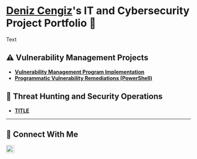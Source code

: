 # <a href="https://www.linkedin.com/in/mdenizcengiz/">Deniz Cengiz</a>'s IT and Cybersecurity Project Portfolio 🔐

Text

## ⚠️ Vulnerability Management Projects

- **[Vulnerability Management Program Implementation](LINK)**
- **[Programmatic Vulnerability Remediations (PowerShell)](https://github.com/mdenizcengiz/Vulnerability-Management/tree/main)**

## 🚨 Threat Hunting and Security Operations

- **[TITLE](LINK)**

<hr/>

## 🤳 Connect With Me


[<img align="left" alt="___________ | LinkedIn" width="22px" src="https://cdn.jsdelivr.net/npm/simple-icons@v3/icons/linkedin.svg" />][linkedin]


[linkedin]: https://linkedin.com/in/mdenizcengiz

<!--
<img width="35" alt="image" src="https://github.com/user-attachments/assets/2f41c7cd-5ea8-4475-b451-a37161b6c3fb"> 
<img width="35" alt="image" src="https://github.com/user-attachments/assets/77649969-9910-4994-8b96-74a116cfb2a8">
-->
